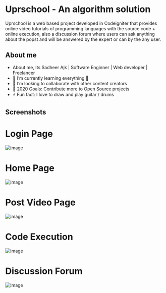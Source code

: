 # Uprschool - An algorithm solution
Uprschool is a web based project developed in Codeigniter that provides online video tutorials of programming languages with the source code + online execution, also a discussion forum where users can ask anything about the popst and will be answered by the expert or can by the any user.

## About me

- About me, Its Sadheer Ajk | Software Enginner | Web developer | Freelancer
- 🌱 I’m currently learning everything 🤣
- 👯 I’m looking to collaborate with other content creators
- 🥅 2020 Goals: Contribute more to Open Source projects
- ⚡ Fun fact: I love to draw and play guitar / drums

## Screenshots

# Login Page

![image](https://user-images.githubusercontent.com/24701992/126976921-f8c65008-14b8-420f-ba66-b5cb41e9098f.png)

# Home Page

![image](https://user-images.githubusercontent.com/24701992/126977054-bc5ab596-8ec3-4733-829d-a691e03484c5.png)

# Post Video Page

![image](https://user-images.githubusercontent.com/24701992/126977144-fd1a2173-55b9-4ee8-8b36-40a7d4617952.png)

# Code Execution

![image](https://user-images.githubusercontent.com/24701992/126977204-a81a0e1f-fe94-4065-8fbd-c28eea9a14bf.png)

# Discussion Forum

![image](https://user-images.githubusercontent.com/24701992/126977268-b76d3029-e507-4e09-a380-87a79540cde7.png)

